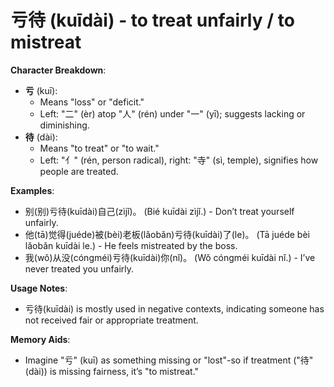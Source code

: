 # **亏待 (kuīdài) - to treat unfairly / to mistreat**

**Character Breakdown**:  
- **亏** (kuī):
  - Means "loss" or "deficit."
  - Left: "二" (èr) atop "人" (rén) under "一" (yī); suggests lacking or diminishing.  
- **待** (dài):
  - Means "to treat" or "to wait."
  - Left: "亻" (rén, person radical), right: "寺" (sì, temple), signifies how people are treated.

**Examples**:  
- 别(别)亏待(kuīdài)自己(zìjǐ)。 (Bié kuīdài zìjǐ.) - Don’t treat yourself unfairly.  
- 他(tā)觉得(juéde)被(bèi)老板(lǎobǎn)亏待(kuīdài)了(le)。 (Tā juéde bèi lǎobǎn kuīdài le.) - He feels mistreated by the boss.  
- 我(wǒ)从没(cóngméi)亏待(kuīdài)你(nǐ)。 (Wǒ cóngméi kuīdài nǐ.) - I’ve never treated you unfairly.

**Usage Notes**:  
- 亏待(kuīdài) is mostly used in negative contexts, indicating someone has not received fair or appropriate treatment.

**Memory Aids**:  
- Imagine "亏" (kuī) as something missing or "lost"-so if treatment ("待" (dài)) is missing fairness, it’s "to mistreat."